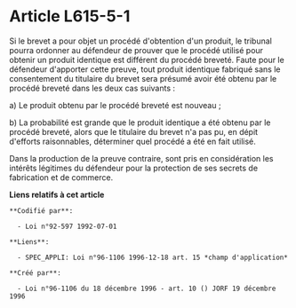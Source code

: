 # Article L615-5-1

Si le brevet a pour objet un procédé d'obtention d'un produit, le tribunal pourra ordonner au défendeur de prouver que le
procédé utilisé pour obtenir un produit identique est différent du procédé breveté. Faute pour le défendeur d'apporter cette
preuve, tout produit identique fabriqué sans le consentement du titulaire du brevet sera présumé avoir été obtenu par le
procédé breveté dans les deux cas suivants :

a) Le produit obtenu par le procédé breveté est nouveau ;

b) La probabilité est grande que le produit identique a été obtenu par le procédé breveté, alors que le titulaire du brevet
n'a pas pu, en dépit d'efforts raisonnables, déterminer quel procédé a été en fait utilisé.

Dans la production de la preuve contraire, sont pris en considération les intérêts légitimes du défendeur pour la protection
de ses secrets de fabrication et de commerce.

**Liens relatifs à cet article**

	**Codifié par**:

	  - Loi n°92-597 1992-07-01

	**Liens**:

	  - SPEC_APPLI: Loi n°96-1106 1996-12-18 art. 15 *champ d'application*

	**Créé par**:

	  - Loi n°96-1106 du 18 décembre 1996 - art. 10 () JORF 19 décembre 1996
